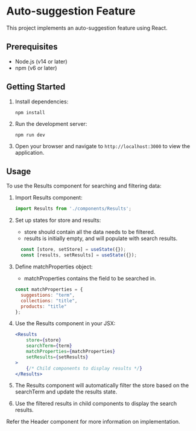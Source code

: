 # Auto-suggestion Feature

This project implements an auto-suggestion feature using React.

## Prerequisites

- Node.js (v14 or later)
- npm (v6 or later)

## Getting Started

1. Install dependencies:
   ```
   npm install
   ```

2. Run the development server:
   ```
   npm run dev
   ```

3. Open your browser and navigate to `http://localhost:3000` to view the application.

## Usage

To use the Results component for searching and filtering data:

1. Import Results component:
   ```jsx
   import Results from './components/Results';
   ```

2. Set up states for store and results:
   * store should contain all the data needs to be filtered.
   * results is initially empty, and will populate with search results.
   ```jsx
     const [store, setStore] = useState({});
     const [results, setResults] = useState({});
   ```

3. Define matchProperties object:
   * matchProperties contains the field to be searched in.
   ```jsx
   const matchProperties = {
     suggestions: "term",
     collections: "title",
     products: "title"
   };
   ```

4. Use the Results component in your JSX:
	```jsx
	<Results
		store={store}
		searchTerm={term}
		matchProperties={matchProperties}
		setResults={setResults}
	>
		{/* Child components to display results */}
	</Results>
	```
	
5. The Results component will automatically filter the store based on the searchTerm and update the results state.

6. Use the filtered results in child components to display the search results.

Refer the Header component for more information on implementation.
